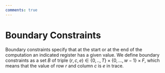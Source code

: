 ```yaml
---
comments: true
---
```

# Boundary Constraints

Boundary constraints specify that at the start or at the end of the computation an indicated register has a given value.
We define  boundary constraints as a set $B$ of triple $(r, c, e) \in \lbrace0,..,T \rbrace \times \lbrace 0,...,w-1 \rbrace \times F$,
which means that the value of row $r$ and column $c$ is $e$ in trace.

